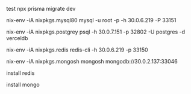 
test 
npx prisma migrate dev

nix-env -iA nixpkgs.mysql80
mysql -u root -p -h 30.0.6.219 -P 33151

nix-env -iA nixpkgs.postgrey
psql -h 30.0.7.151 -p 32802 -U postgres -d verceldb

nix-env -iA nixpkgs.redis
redis-cli -h 30.0.6.219 -p 33150

nix-env -iA nixpkgs.mongosh
mongosh mongodb://30.0.2.137:33046

install redis

install mongo
